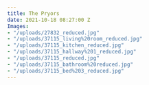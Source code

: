 ```yaml
---
title: The Pryors
date: 2021-10-18 08:27:00 Z
Images:
- "/uploads/27832_reduced.jpg"
- "/uploads/37115_living%20room_reduced.jpg"
- "/uploads/37115_kitchen_reduced.jpg"
- "/uploads/37115_hallway%201_reduced.jpg"
- "/uploads/37115_reduced.jpg"
- "/uploads/37115_bathroom%20reduced.jpg"
- "/uploads/37115_bed%203_reduced.jpg"
---
```


